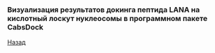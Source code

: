 ### Визуализация результатов докинга пептида LANA на кислотный лоскут нуклеосомы в программном пакете CabsDock
[Назад](https://intbio.org/grant_2018_RNFmoluch/year2.html)

<html lang="en">
<head>
  <meta charset="utf-8">
</head>
<body>
 
 
  <script src="https://unpkg.com/ngl@2.0.0-dev.35/dist/ngl.js"></script>
  <script>
    document.addEventListener("DOMContentLoaded", function () {
      var stage = new NGL.Stage("viewport",{ backgroundColor:"#FFFFFF" });
      stage.loadFile("all_peptides_cabs.pdb").then(function (nucl) {
        var aspectRatio = 2;
        var radius = 1.5;

        nucl.addRepresentation('cartoon', {
           "sele": ":A :E", "color": 0x94b4d1,"aspectRatio":aspectRatio, "radius":radius,"radiusSegments":1,"capped":0 });
        nucl.addRepresentation('cartoon', {
           "sele": ":B :F", "color": 0x94d19c,"aspectRatio":aspectRatio, "radius":radius,"radiusSegments":1,"capped":0 });
        nucl.addRepresentation('cartoon', {
           "sele": ":C :G", "color": 0xd6d989,"aspectRatio":aspectRatio, "radius":radius,"radiusSegments":1,"capped":0 });
        nucl.addRepresentation('cartoon', {
           "sele": ":D :H", "color": 0xd98989,"aspectRatio":aspectRatio, "radius":radius,"radiusSegments":1,"capped":0 });
        nucl.addRepresentation('cartoon', {
           "sele": "nucleic", "color": 0xd6d6d6,"aspectRatio":aspectRatio, "radius":radius,"radiusSegments":1,"capped":0 });
        nucl.addRepresentation('base', {
           "sele": "nucleic", "color": 0xd6d6d6});
        nucl.addRepresentation('cartoon', {
           "sele": ":V", "tube": 0xffffff,"aspectRatio":aspectRatio, "radius":0.5,"radiusSegments":1,"capped":0 });
        nucl.addRepresentation('cartoon', {
           "sele": ":L", "tube": 0x1f77b4,"aspectRatio":aspectRatio, "radius":0.5,"radiusSegments":1,"capped":0 });
        nucl.addRepresentation('cartoon', {
           "sele": ":M", "tube": 0xff7f0e,"aspectRatio":aspectRatio, "radius":0.5,"radiusSegments":1,"capped":0 });
        nucl.addRepresentation('cartoon', {
           "sele": ":N", "tube": 0x2ca02c,"aspectRatio":aspectRatio, "radius":0.5,"radiusSegments":1,"capped":0 });
        nucl.addRepresentation('cartoon', {
           "sele": ":O", "tube": 0xd62728,"aspectRatio":aspectRatio, "radius":0.5,"radiusSegments":1,"capped":0 });
        nucl.addRepresentation('cartoon', {
           "sele": ":P", "tube": 0x9467bd,"aspectRatio":aspectRatio, "radius":0.5,"radiusSegments":1,"capped":0 });
        nucl.addRepresentation('cartoon', {
           "sele": ":Q", "tube": 0x8c564b,"aspectRatio":aspectRatio, "radius":0.5,"radiusSegments":1,"capped":0 });
        nucl.addRepresentation('cartoon', {
           "sele": ":R", "tube": 0xe377c2,"aspectRatio":aspectRatio, "radius":0.5,"radiusSegments":1,"capped":0 });
        nucl.addRepresentation('cartoon', {
           "sele": ":S", "tube": 0x7f7f7f,"aspectRatio":aspectRatio, "radius":0.5,"radiusSegments":1,"capped":0 });
        nucl.addRepresentation('cartoon', {
           "sele": ":T", "tube": 0xbcbd22,"aspectRatio":aspectRatio, "radius":0.5,"radiusSegments":1,"capped":0 });
        nucl.addRepresentation('cartoon', {
           "sele": ":U", "tube": 0x17becf,"aspectRatio":aspectRatio, "radius":0.5,"radiusSegments":1,"capped":0 });

        nucl.autoView();
      });
    });
  </script>
  <div id="viewport" style="width:500px; height:500px;"></div>
</body>
</html>
